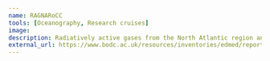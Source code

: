 ```yaml
---
name: RAGNARoCC
tools: [Oceanography, Research cruises]
image:
description: Radiatively active gases from the North Atlantic region and climate change.
external_url: https://www.bodc.ac.uk/resources/inventories/edmed/report/6332/
---
```


